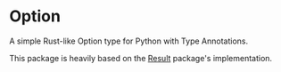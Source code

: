# Option
A simple Rust-like Option type for Python with Type Annotations.

This package is heavily based on the [Result](https://github.com/rustedpy/result) package's implementation.

